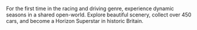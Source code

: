 For the first time in the racing and driving genre, experience dynamic seasons in a shared open-world. Explore beautiful scenery, collect over 450 cars, and become a Horizon Superstar in historic Britain.
